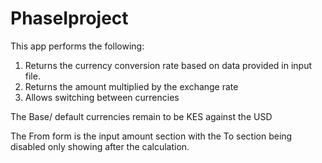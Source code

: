 # PhaseIproject
This app performs the following: 
1. Returns the currency conversion rate based on data provided in input file.
2. Returns the amount multiplied by the exchange rate
3. Allows switching between currencies

The Base/ default currencies remain to be KES against the USD

The From form is the input amount section with the To section being disabled only showing after the calculation.
